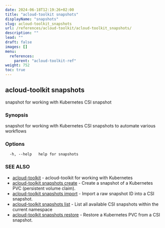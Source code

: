 ```yaml
---
date: 2024-06-18T12:19:26+02:00
title: "acloud-toolkit snapshots"
displayName: "snapshots"
slug: acloud-toolkit_snapshots
url: /references/acloud-toolkit/acloud-toolkit_snapshots/
description: ""
lead: ""
draft: false
images: []
menu:
  references:
    parent: "acloud-toolkit-ref"
weight: 752
toc: true
---
```

## acloud-toolkit snapshots

snapshot for working with Kubernetes CSI snapshot

### Synopsis

snapshot for working with Kubernetes CSI snapshots to automate various workflows

### Options

```
  -h, --help   help for snapshots
```

### SEE ALSO

* [acloud-toolkit](/references/acloud-toolkit/acloud-toolkit/)	 - acloud-toolkit for working with Kubernetes
* [acloud-toolkit snapshots create](/references/acloud-toolkit/acloud-toolkit_snapshots_create/)	 - Create a snapshot of a Kubernetes PVC (persistent volume claim).
* [acloud-toolkit snapshots import](/references/acloud-toolkit/acloud-toolkit_snapshots_import/)	 - Import a raw snapshot ID into a CSI snapshot.
* [acloud-toolkit snapshots list](/references/acloud-toolkit/acloud-toolkit_snapshots_list/)	 - List all available CSI snapshots within the current namespace
* [acloud-toolkit snapshots restore](/references/acloud-toolkit/acloud-toolkit_snapshots_restore/)	 - Restore a Kubernetes PVC from a CSI snapshot.

